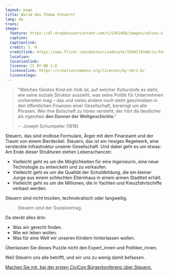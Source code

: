 ```yaml
---
layout: page
title: Warum das Thema Steuern?
lang: de
trans:
image:
  feature: https://dl.dropboxusercontent.com/u/5341489/images/valves-old-2_crop.jpg  
  caption:
  captionlink:
  credit: S. H.
  creditlink: https://www.flickr.com/photos/isadocafe/3269174348/in/faves-93207791@N02/
  location:
  locationlink:
  licence: CC BY-ND 2.0
  licencelink: https://creativecommons.org/licenses/by-nd/2.0/
  licencelogo:
---
```


> "Welches Geistes Kind ein Volk ist, auf welcher Kulturstufe es steht, wie seine soziale Struktur aussieht, was seine Politik für Unternehmen vorbereiten mag – das und vieles andere noch steht geschrieben in den öffentlichen Finanzen einer Gesellschaft, bereinigt um alle Phrasen.
> Wer ihre Botschaft zu hören versteht, der hört da deutlicher als irgendwo **den Donner der Weltgeschichte**."
>
> -- Joseph Schumpeter (1918)

Steuern, das sind endlose Formulare, Ärger mit dem Finanzamt und der Traum von einem Bierdeckel.
Steuern, das ist ein riesiges Regelwerk, eine versteckte Infrastruktur unserer Gesellschaft.
Und dabei geht es um etwas: Am Ende dieser Strukturen stehen Lebenschancen:

- Vielleicht geht es um die Möglichkeiten für eine Ingenieurin, eine neue Technologie zu entwickeln und zu verkaufen.
- Vielleicht geht es um die Qualität der Schuldbildung, die ein kleiner Junge aus einem schlechten Elternhaus in einem armen Stadtteil erhält.
- Vielleicht geht es um die Millionen, die in Yachten und Kreuzfahrtschiffe verbaut werden.

Steuern sind nicht trocken, technokratisch oder langweilig.

> Steuern *sind* der Sozialvertrag.

Da steckt alles drin:

- Was wir gerecht finden.
- Wie wir leben wollen.
- Was für eine Welt wir unseren Kindern hinterlassen wollen.

<div markdown="0"><a class="btn btn-danger">Überlassen Sie dieses Puzzle nicht den Expert_innen und Politiker_innen.</a></div>

Weil Steuern uns alle betrifft, und wir uns zu wenig damit befassen.

<div markdown="0"><a href="/mitmachen/" class="btn btn-success">Machen Sie mit, bei der ersten CiviCon Bürgerkonferenz über Steuern.</a></div>
